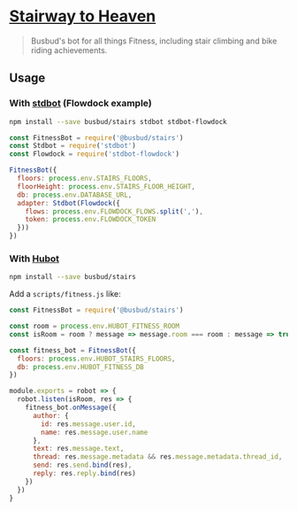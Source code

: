 # [Stairway to Heaven](https://youtu.be/8pPvNqOb6RA)

> Busbud's bot for all things Fitness, including stair climbing and
bike riding achievements.

## Usage

### With [stdbot] (Flowdock example)

[stdbot]: https://github.com/stdbot/stdbot

```sh
npm install --save busbud/stairs stdbot stdbot-flowdock
```

```js
const FitnessBot = require('@busbud/stairs')
const Stdbot = require('stdbot')
const Flowdock = require('stdbot-flowdock')

FitnessBot({
  floors: process.env.STAIRS_FLOORS,
  floorHeight: process.env.STAIRS_FLOOR_HEIGHT,
  db: process.env.DATABASE_URL,
  adapter: Stdbot(Flowdock({
    flows: process.env.FLOWDOCK_FLOWS.split(','),
    token: process.env.FLOWDOCK_TOKEN
  }))
})
```

### With [Hubot]

[hubot]: https://hubot.github.com/

```sh
npm install --save busbud/stairs
```

Add a `scripts/fitness.js` like:

```js
const FitnessBot = require('@busbud/stairs')

const room = process.env.HUBOT_FITNESS_ROOM
const isRoom = room ? message => message.room === room : message => true

const fitness_bot = FitnessBot({
  floors: process.env.HUBOT_STAIRS_FLOORS,
  db: process.env.HUBOT_FITNESS_DB
})

module.exports = robot => {
  robot.listen(isRoom, res => {
    fitness_bot.onMessage({
      author: {
        id: res.message.user.id,
        name: res.message.user.name
      },
      text: res.message.text,
      thread: res.message.metadata && res.message.metadata.thread_id,
      send: res.send.bind(res),
      reply: res.reply.bind(res)
    })
  })
}
```

